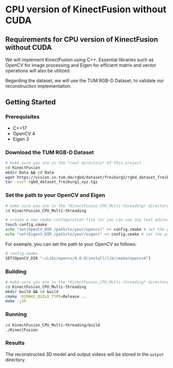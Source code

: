 # CPU version of KinectFusion without CUDA

## Requirements for CPU version of KinectFusion without CUDA

We will implement KinectFusion using C++. Essential libraries such as OpenCV for image processing and Eigen for efficient matrix and vector operations will also be utilized.

Regarding the dataset, we will use the TUM RGB-D Dataset, to validate our reconstruction implementation.

## Getting Started

### Prerequisites

- C++17
- OpenCV 4
- Eigen 3

### Download the TUM RGB-D Dataset

```bash
# make sure you are in the *root directory* of this project
cd KinectFusion
mkdir Data && cd Data
wget https://vision.in.tum.de/rgbd/dataset/freiburg1/rgbd_dataset_freiburg1_xyz.tgz
tar -xvzf rgbd_dataset_freiburg1_xyz.tgz
```

### Set the path to your OpenCV and Eigen

```bash
# make sure you are in the *KinectFusion_CPU_Multi-threading* directory under the root directory of this project
cd KinectFusion_CPU_Multi-threading

# create a new cmake configuration file (or you can use any text editor to create this file)
touch config.cmake
echo "set(OpenCV_DIR /path/to/your/opencv)" >> config.cmake # set the path to your OpenCV 4
echo "set(Eigen3_DIR /path/to/your/eigen)" >> config.cmake # set the path to your Eigen 3
```

For example, you can set the path to your OpenCV as follows:

```bash
# config.cmake
SET(OpenCV_DIR "~/Libs/opencv/4.8.0/install/lib/cmake/opencv4")
```

### Building

```bash
# make sure you are in the *KinectFusion_CPU_Multi-threading* directory under the root directory of this project
cd KinectFusion_CPU_Multi-threading
mkdir build && cd build
cmake -DCMAKE_BUILD_TYPE=Release ..
make -j16
```

### Running

```bash
cd KinectFusion_CPU_Multi-threading/build
./KinectFusion
```

### Results

The reconstructed 3D model and output videos will be stored in the `output` directory.
